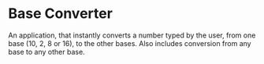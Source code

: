 Base Converter
=============

An application, that instantly converts a number typed by the user, from one base (10, 2, 8 or 16), to the other bases. Also includes conversion from any base to any other base.
